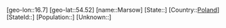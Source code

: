 ﻿---
location: [54.52,16.7]
type: City
tags:
- geo/City


SpocWebEntityId: 32331
isDeleted: false
confidential: public

---
[geo-lon::16.7]
[geo-lat::54.52]
[name::Marsow]
[State::]
[Country::[Poland](geo/Continent/Europe/Poland.md)]
[StateId::]
[Population::]
[Unknown::]

